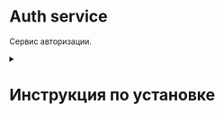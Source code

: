# Auth service

Cервис авторизации.

<details><summary><h1>Инструкция по установке</h1></summary>

Клонируйте репозиторий и перейдите в него.
```bash
git clone git@hub.mos.ru:shift-python/y2024/homeworks/vstakrotskij/auth_service.git
```
Создайте файл .env, в корневой папке проекта, с переменными окружения.
```
SECRET = (секрет для создания токена)
```
Для установки виртуального окружения с помощью Poetry нужно установить его через pip:
```bash
pip install poetry
```
Для установки зависимостей выполните команду:

```bash
poetry install

```

</details>
